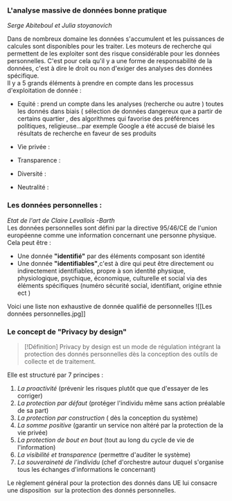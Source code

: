 ### L'analyse massive de données bonne pratique  
*Serge Abiteboul et Julia stoyanovich*

Dans de nombreux domaine les données s'accumulent et les puissances de calcules sont disponibles pour les traiter. Les moteurs de recherche qui permettent de les exploiter sont des risque considérable pour les données personnelles. C'est pour cela qu'il y a une forme de responsabilité de la données, c'est à dire le droit ou non d'exiger des analyses des données spécifique.  
Il y a 5 grands éléments à prendre en compte dans les processus d'exploitation de donnée : 

- Equité : prend un compte dans les analyses (recherche ou autre ) toutes les donnés dans biais ( sélection de données dangereux que a partir de certains quartier , des algorithmes qui favorise des préférences politiques, religieuse...par exemple Google a été accusé de biaisé les résultats de recherche en faveur de ses produits  
  
- Vie privée :  
- Transparence :  
- Diversité :  
- Neutralité :  

### Les données personnelles :  
*Etat de l'art de Claire Levallois -Barth*  
Les données personnelles sont défini par la directive 95/46/CE de l'union européenne comme une information concernant une personne physique. 
Cela peut être :
- Une donnée **"identifié"** par des éléments composant son identité
- Une donnée **"identifiables"**,c'est à dire qui peut être directement ou indirectement identifiables, propre à son identité physique, physiologique, psychique, économique, culturelle et social via des éléments spécifiques (numéro sécurité social, identifiant, origine ethnie ect )  

Voici une liste non exhaustive de donnée qualifié de personnelles
  ![[Les données personnelles.jpg]]

### Le concept de "Privacy by design"

>[!Définition]
Privacy by design est un mode de régulation intégrant la protection des donnés personnelles dès la conception des outils de collecte et de traitement.

Elle est structuré par 7 principes :  
1. *La proactivité* (prévenir les risques plutôt que que d'essayer de les corriger)  
2. *La protection par défaut* (protéger l'individu même sans action préalable de sa part)  
3. *La protection par construction* ( dès la conception du système)  
4. *La somme positive* (garantir un service non altéré par la protection de la vie privée)  
5. *La protection de bout en bout* (tout au long du cycle de vie de l'information)  
6. *La visibilité et transparence* (permettre d'auditer le système)  
7. *La souveraineté de l'individu* (chef d'orchestre autour duquel s'organise tous les échanges d'informations le concernant)  

Le règlement général pour la protection des donnés dans UE lui consacre une disposition  sur la protection des donnés personnelles.